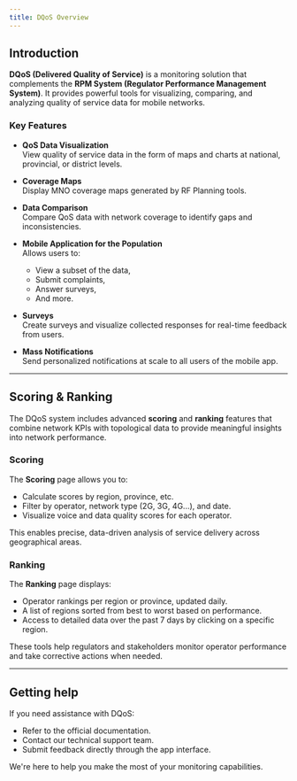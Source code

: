 ```yaml
---
title: DQoS Overview
---
```


## Introduction

**DQoS (Delivered Quality of Service)** is a monitoring solution that complements the **RPM System (Regulator Performance Management System)**. It provides powerful tools for visualizing, comparing, and analyzing quality of service data for mobile networks.

### Key Features

- **QoS Data Visualization**  
  View quality of service data in the form of maps and charts at national, provincial, or district levels.

- **Coverage Maps**  
  Display MNO coverage maps generated by RF Planning tools.

- **Data Comparison**  
  Compare QoS data with network coverage to identify gaps and inconsistencies.

- **Mobile Application for the Population**  
  Allows users to:
  - View a subset of the data,
  - Submit complaints,
  - Answer surveys,
  - And more.

- **Surveys**  
  Create surveys and visualize collected responses for real-time feedback from users.

- **Mass Notifications**  
  Send personalized notifications at scale to all users of the mobile app.

---

## Scoring & Ranking

The DQoS system includes advanced **scoring** and **ranking** features that combine network KPIs with topological data to provide meaningful insights into network performance.

### Scoring

The **Scoring** page allows you to:

- Calculate scores by region, province, etc.
- Filter by operator, network type (2G, 3G, 4G...), and date.
- Visualize voice and data quality scores for each operator.

This enables precise, data-driven analysis of service delivery across geographical areas.

### Ranking

The **Ranking** page displays:

- Operator rankings per region or province, updated daily.
- A list of regions sorted from best to worst based on performance.
- Access to detailed data over the past 7 days by clicking on a specific region.

These tools help regulators and stakeholders monitor operator performance and take corrective actions when needed.

---

## Getting help

If you need assistance with DQoS:

- Refer to the official documentation.
- Contact our technical support team.
- Submit feedback directly through the app interface.

We're here to help you make the most of your monitoring capabilities.